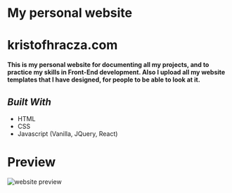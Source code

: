 # My personal website

# **kristofhracza.com**
**This is my personal website for documenting all my projects, and to practice my skills in Front-End development. Also I upload all my website templates that I have designed, for people to be able to look at it.**

## ***Built With***
- HTML
- CSS
- Javascript (Vanilla, JQuery, React)

# Preview
![website preview](https://kristofhracza.com/images/prev.png)
